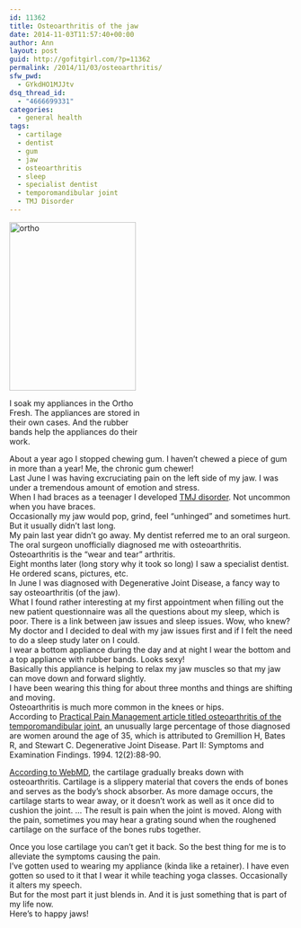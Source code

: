 ```yaml
---
id: 11362
title: Osteoarthritis of the jaw
date: 2014-11-03T11:57:40+00:00
author: Ann
layout: post
guid: http://gofitgirl.com/?p=11362
permalink: /2014/11/03/osteoarthritis/
sfw_pwd:
  - GYkdHO1MJJtv
dsq_thread_id:
  - "4666699331"
categories:
  - general health
tags:
  - cartilage
  - dentist
  - gum
  - jaw
  - osteoarthritis
  - sleep
  - specialist dentist
  - temporomandibular joint
  - TMJ Disorder
---
```

<div id="attachment_12734" style="width: 235px" class="wp-caption alignleft">
  <a href="http://gofitgirl.com/2014/11/osteoarthritis/photo-229/" rel="attachment wp-att-12734"><img class="size-medium wp-image-12734" src="http://gofitgirl.com/wp-content/uploads/2014/10/photo-229-225x300.jpg" alt="ortho" width="225" height="300" /></a>
  
  <p class="wp-caption-text">
    I soak my appliances in the Ortho Fresh. The appliances are stored in their own cases. And the rubber bands help the appliances do their work.
  </p>
</div>

  
About a year ago I stopped chewing gum. I haven&#8217;t chewed a piece of gum in more than a year! Me, the chronic gum chewer!  
Last June I was having excruciating pain on the left side of my jaw. I was under a tremendous amount of emotion and stress.  
When I had braces as a teenager I developed [TMJ disorder](http://www.webmd.com/oral-health/guide/temporomandibular-disorders). Not uncommon when you have braces.  
Occasionally my jaw would pop, grind, feel &#8220;unhinged&#8221; and sometimes hurt. But it usually didn&#8217;t last long.  
My pain last year didn&#8217;t go away. My dentist referred me to an oral surgeon.  
The oral surgeon unofficially diagnosed me with osteoarthritis.  
Osteoarthritis is the &#8220;wear and tear&#8221; arthritis.  
Eight months later (long story why it took so long) I saw a specialist dentist.  
He ordered scans, pictures, etc.  
In June I was diagnosed with Degenerative Joint Disease, a fancy way to say osteoarthritis (of the jaw).  
What I found rather interesting at my first appointment when filling out the new patient questionnaire was all the questions about my sleep, which is poor. There is a link between jaw issues and sleep issues. Wow, who knew?  
My doctor and I decided to deal with my jaw issues first and if I felt the need to do a sleep study later on I could.  
I wear a bottom appliance during the day and at night I wear the bottom and a top appliance with rubber bands. Looks sexy!  
Basically this appliance is helping to relax my jaw muscles so that my jaw can move down and forward slightly.  
I have been wearing this thing for about three months and things are shifting and moving.  
Osteoarthritis is much more common in the knees or hips.  
According to [Practical Pain Management article titled osteoarthritis of the temporomandibular joint](http://www.practicalpainmanagement.com/pain/myofascial/osteoarthritis/osteoarthritis-temporomandibular-joint), an unusually large percentage of those diagnosed are women around the age of 35, which is attributed to Gremillion H, Bates R, and Stewart C. Degenerative Joint Disease. Part II: Symptoms and Examination Findings. 1994. 12(2):88-90.

<p class="node">
  <a href="http://www.webmd.com/rheumatoid-arthritis/guide/most-common-arthritis-types">According to WebMD</a>, the cartilage gradually breaks down with osteoarthritis. Cartilage is a slippery material that covers the ends of bones and serves as the body&#8217;s shock absorber. As more damage occurs, the cartilage starts to wear away, or it doesn&#8217;t work as well as it once did to cushion the joint. &#8230; The result is pain when the joint is moved. Along with the pain, sometimes you may hear a grating sound when the roughened cartilage on the surface of the bones rubs together.
</p>

Once you lose cartilage you can&#8217;t get it back. So the best thing for me is to alleviate the symptoms causing the pain.  
I&#8217;ve gotten used to wearing my appliance (kinda like a retainer). I have even gotten so used to it that I wear it while teaching yoga classes. Occasionally it alters my speech.  
But for the most part it just blends in. And it is just something that is part of my life now.  
Here&#8217;s to happy jaws!